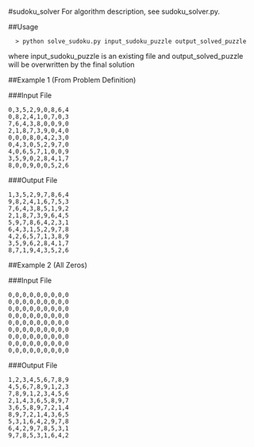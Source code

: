 #sudoku_solver
For algorithm description, see sudoku_solver.py.

##Usage

```
  > python solve_sudoku.py input_sudoku_puzzle output_solved_puzzle
```
 
  where input_sudoku_puzzle is an existing file and output_solved_puzzle                                                                                                                                      
  will be overwritten by the final solution               

##Example 1 (From Problem Definition)

###Input File

```
0,3,5,2,9,0,8,6,4
0,8,2,4,1,0,7,0,3
7,6,4,3,8,0,0,9,0
2,1,8,7,3,9,0,4,0
0,0,0,8,0,4,2,3,0
0,4,3,0,5,2,9,7,0
4,0,6,5,7,1,0,0,9
3,5,9,0,2,8,4,1,7
8,0,0,9,0,0,5,2,6
```

###Output File

```
1,3,5,2,9,7,8,6,4
9,8,2,4,1,6,7,5,3
7,6,4,3,8,5,1,9,2
2,1,8,7,3,9,6,4,5
5,9,7,8,6,4,2,3,1
6,4,3,1,5,2,9,7,8
4,2,6,5,7,1,3,8,9
3,5,9,6,2,8,4,1,7
8,7,1,9,4,3,5,2,6
```

##Example 2 (All Zeros)

###Input File

```
0,0,0,0,0,0,0,0,0
0,0,0,0,0,0,0,0,0
0,0,0,0,0,0,0,0,0
0,0,0,0,0,0,0,0,0
0,0,0,0,0,0,0,0,0
0,0,0,0,0,0,0,0,0
0,0,0,0,0,0,0,0,0
0,0,0,0,0,0,0,0,0
0,0,0,0,0,0,0,0,0
```

###Output File

```
1,2,3,4,5,6,7,8,9
4,5,6,7,8,9,1,2,3
7,8,9,1,2,3,4,5,6
2,1,4,3,6,5,8,9,7
3,6,5,8,9,7,2,1,4
8,9,7,2,1,4,3,6,5
5,3,1,6,4,2,9,7,8
6,4,2,9,7,8,5,3,1
9,7,8,5,3,1,6,4,2
```

